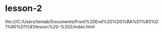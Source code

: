 # lesson-2
file:///C:/Users/temab/Documents/Front%20End%20%D0%BA%D1%83%D1%80%D1%81/lesson%20-%202/index.html
